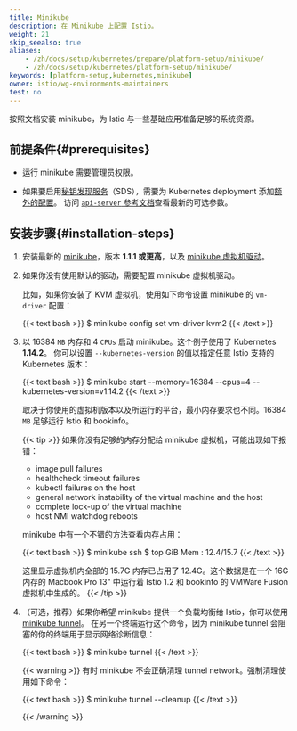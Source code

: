 ```yaml
---
title: Minikube
description: 在 Minikube 上配置 Istio。
weight: 21
skip_seealso: true
aliases:
    - /zh/docs/setup/kubernetes/prepare/platform-setup/minikube/
    - /zh/docs/setup/kubernetes/platform-setup/minikube/
keywords: [platform-setup,kubernetes,minikube]
owner: istio/wg-environments-maintainers
test: no
---
```


按照文档安装 minikube，为 Istio 与一些基础应用准备足够的系统资源。

## 前提条件{#prerequisites}

- 运行 minikube 需要管理员权限。

- 如果要启用[秘钥发现服务](https://www.envoyproxy.io/docs/envoy/latest/configuration/security/secret#sds-configuration)（SDS），需要为 Kubernetes deployment 添加[额外的配置](https://kubernetes.io/docs/tasks/configure-pod-container/configure-service-account/#service-account-token-volume-projection)。
访问 [`api-server` 参考文档](https://kubernetes.io/docs/reference/command-line-tools-reference/kube-apiserver/)查看最新的可选参数。

## 安装步骤{#installation-steps}

1. 安装最新的 [minikube](https://kubernetes.io/docs/setup/minikube/)，版本 **1.1.1 或更高**，以及
    [minikube 虚拟机驱动](https://kubernetes.io/docs/tasks/tools/install-minikube/#install-a-hypervisor)。

1. 如果你没有使用默认的驱动，需要配置 minikube 虚拟机驱动。

    比如，如果你安装了 KVM 虚拟机，使用如下命令设置 minikube 的 `vm-driver` 配置：

    {{< text bash >}}
    $ minikube config set vm-driver kvm2
    {{< /text >}}

1. 以 16384 `MB` 内存和 4 `CPUs` 启动 minikube。这个例子使用了 Kubernetes **1.14.2**。
    你可以设置 `--kubernetes-version` 的值以指定任意 Istio 支持的 Kubernetes 版本：

    {{< text bash >}}
    $ minikube start --memory=16384 --cpus=4 --kubernetes-version=v1.14.2
    {{< /text >}}

    取决于你使用的虚拟机版本以及所运行的平台，最小内存要求也不同。16384 `MB` 足够运行
    Istio 和 bookinfo。

    {{< tip >}}
    如果你没有足够的内存分配给 minikube 虚拟机，可能出现如下报错：

    - image pull failures
    - healthcheck timeout failures
    - kubectl failures on the host
    - general network instability of the virtual machine and the host
    - complete lock-up of the virtual machine
    - host NMI watchdog reboots

    minikube 中有一个不错的方法查看内存占用：

    {{< text bash >}}
    $ minikube ssh
    $ top
    GiB Mem : 12.4/15.7
    {{< /text >}}

    这里显示虚拟机内全部的 15.7G 内存已占用了 12.4G。这个数据是在一个 16G 内存的 Macbook Pro 13" 中运行着 Istio 1.2 和
     bookinfo 的 VMWare Fusion 虚拟机中生成的。
    {{< /tip >}}

1. （可选，推荐）如果你希望 minikube 提供一个负载均衡给 Istio，你可以使用
    [minikube tunnel](https://minikube.sigs.k8s.io/docs/tasks/loadbalancer/#using-minikube-tunnel)。
    在另一个终端运行这个命令，因为 minikube tunnel 会阻塞的你的终端用于显示网络诊断信息：

    {{< text bash >}}
    $ minikube tunnel
    {{< /text >}}

    {{< warning >}}
    有时 minikube 不会正确清理 tunnel network。强制清理使用如下命令：

    {{< text bash >}}
    $ minikube tunnel --cleanup
    {{< /text >}}

    {{< /warning >}}
